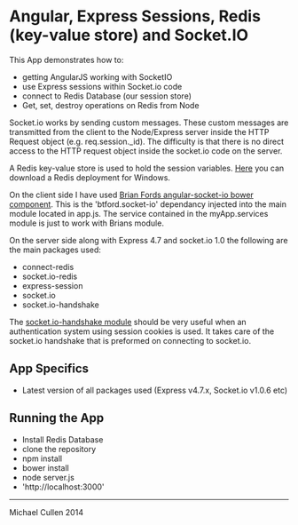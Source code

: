 # Angular, Express Sessions, Redis (key-value store) and Socket.IO


This App demonstrates how to:
- getting AngularJS working with SocketIO 
- use Express sessions within Socket.io code
- connect to Redis Database (our session store)
- Get, set, destroy operations on Redis from Node


Socket.io works by sending custom messages. These custom messages are transmitted from the client to the Node/Express server inside the HTTP Request object (e.g. req.session._id). The difficulty is that there is no direct access to the HTTP request object inside the socket.io code on the server. 


A Redis key-value store is used to hold the session variables. [Here](https://github.com/rgl/redis) you can download a Redis deployment for Windows.

On the client side I have used [Brian Fords angular-socket-io bower component](https://github.com/btford/angular-socket-io). This is the 'btford.socket-io' dependancy injected into the main module located in app.js. The service contained in the myApp.services module is just to work with Brians module. 


On the server side along with Express 4.7 and socket.io 1.0 the following are the main packages used:
- connect-redis
- socket.io-redis
- express-session
- socket.io
- socket.io-handshake

The [socket.io-handshake module](https://github.com/turbonetix/socket.io-handshake/) should be very useful when an authentication system using session cookies is used. It takes care of the socket.io handshake that is preformed on connecting to socket.io.


## App Specifics

* Latest version of all packages used (Express v4.7.x, Socket.io v1.0.6 etc)



## Running the App

- Install Redis Database
- clone the repository
- npm install
- bower install
- node server.js
- 'http://localhost:3000'




<hr>

Michael Cullen 2014

